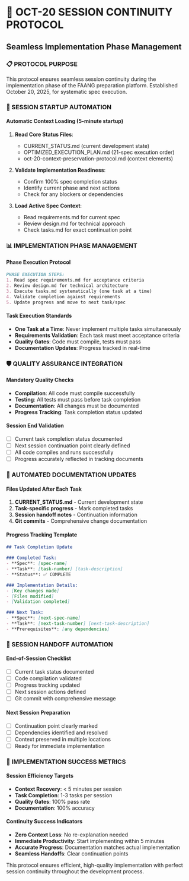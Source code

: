 # 🔄 OCT-20 SESSION CONTINUITY PROTOCOL
## Seamless Implementation Phase Management

### **📋 PROTOCOL PURPOSE**
This protocol ensures seamless session continuity during the implementation phase of the FAANG preparation platform. Established October 20, 2025, for systematic spec execution.

### **🚀 SESSION STARTUP AUTOMATION**

#### **Automatic Context Loading (5-minute startup)**
1. **Read Core Status Files**:
   - CURRENT_STATUS.md (current development state)
   - OPTIMIZED_EXECUTION_PLAN.md (21-spec execution order)
   - oct-20-context-preservation-protocol.md (context elements)

2. **Validate Implementation Readiness**:
   - Confirm 100% spec completion status
   - Identify current phase and next actions
   - Check for any blockers or dependencies

3. **Load Active Spec Context**:
   - Read requirements.md for current spec
   - Review design.md for technical approach
   - Check tasks.md for exact continuation point

### **📊 IMPLEMENTATION PHASE MANAGEMENT**

#### **Phase Execution Protocol**
```markdown
PHASE EXECUTION STEPS:
1. Read spec requirements.md for acceptance criteria
2. Review design.md for technical architecture
3. Execute tasks.md systematically (one task at a time)
4. Validate completion against requirements
5. Update progress and move to next task/spec
```

#### **Task Execution Standards**
- **One Task at a Time**: Never implement multiple tasks simultaneously
- **Requirements Validation**: Each task must meet acceptance criteria
- **Quality Gates**: Code must compile, tests must pass
- **Documentation Updates**: Progress tracked in real-time

### **🛡️ QUALITY ASSURANCE INTEGRATION**

#### **Mandatory Quality Checks**
- **Compilation**: All code must compile successfully
- **Testing**: All tests must pass before task completion
- **Documentation**: All changes must be documented
- **Progress Tracking**: Task completion status updated

#### **Session End Validation**
- [ ] Current task completion status documented
- [ ] Next session continuation point clearly defined
- [ ] All code compiles and runs successfully
- [ ] Progress accurately reflected in tracking documents

### **📝 AUTOMATED DOCUMENTATION UPDATES**

#### **Files Updated After Each Task**
1. **CURRENT_STATUS.md** - Current development state
2. **Task-specific progress** - Mark completed tasks
3. **Session handoff notes** - Continuation information
4. **Git commits** - Comprehensive change documentation

#### **Progress Tracking Template**
```markdown
## Task Completion Update

### Completed Task:
- **Spec**: [spec-name]
- **Task**: [task-number] [task-description]
- **Status**: ✅ COMPLETE

### Implementation Details:
- [Key changes made]
- [Files modified]
- [Validation completed]

### Next Task:
- **Spec**: [next-spec-name]
- **Task**: [next-task-number] [next-task-description]
- **Prerequisites**: [any dependencies]
```

### **🔄 SESSION HANDOFF AUTOMATION**

#### **End-of-Session Checklist**
- [ ] Current task status documented
- [ ] Code compilation validated
- [ ] Progress tracking updated
- [ ] Next session actions defined
- [ ] Git commit with comprehensive message

#### **Next Session Preparation**
- [ ] Continuation point clearly marked
- [ ] Dependencies identified and resolved
- [ ] Context preserved in multiple locations
- [ ] Ready for immediate implementation

### **🎯 IMPLEMENTATION SUCCESS METRICS**

#### **Session Efficiency Targets**
- **Context Recovery**: < 5 minutes per session
- **Task Completion**: 1-3 tasks per session
- **Quality Gates**: 100% pass rate
- **Documentation**: 100% accuracy

#### **Continuity Success Indicators**
- **Zero Context Loss**: No re-explanation needed
- **Immediate Productivity**: Start implementing within 5 minutes
- **Accurate Progress**: Documentation matches actual implementation
- **Seamless Handoffs**: Clear continuation points

This protocol ensures efficient, high-quality implementation with perfect session continuity throughout the development process.